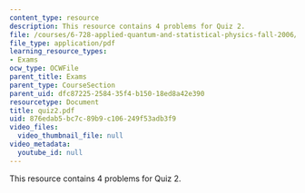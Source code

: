 ```yaml
---
content_type: resource
description: This resource contains 4 problems for Quiz 2.
file: /courses/6-728-applied-quantum-and-statistical-physics-fall-2006/876edab5bc7c89b9c106249f53adb3f9_quiz2.pdf
file_type: application/pdf
learning_resource_types:
- Exams
ocw_type: OCWFile
parent_title: Exams
parent_type: CourseSection
parent_uid: dfc87225-2584-35f4-b150-18ed8a42e390
resourcetype: Document
title: quiz2.pdf
uid: 876edab5-bc7c-89b9-c106-249f53adb3f9
video_files:
  video_thumbnail_file: null
video_metadata:
  youtube_id: null
---
```

This resource contains 4 problems for Quiz 2.

